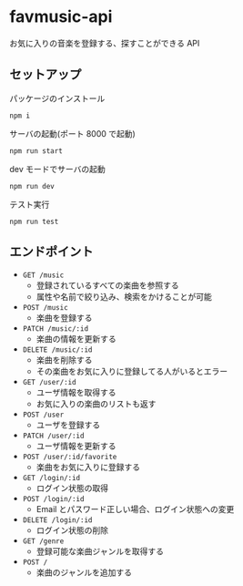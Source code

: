 # favmusic-api

お気に入りの音楽を登録する、探すことができる API

## セットアップ

パッケージのインストール

`npm i`

サーバの起動(ポート 8000 で起動)

`npm run start`

dev モードでサーバの起動

`npm run dev`

テスト実行

`npm run test`

## エンドポイント

- `GET /music`
  - 登録されているすべての楽曲を参照する
  - 属性や名前で絞り込み、検索をかけることが可能
- `POST /music`
  - 楽曲を登録する
- `PATCH /music/:id`
  - 楽曲の情報を更新する
- `DELETE /music/:id`
  - 楽曲を削除する
  - その楽曲をお気に入りに登録してる人がいるとエラー
- `GET /user/:id`
  - ユーザ情報を取得する
  - お気に入りの楽曲のリストも返す
- `POST /user`
  - ユーザを登録する
- `PATCH /user/:id`
  - ユーザ情報を更新する
- `POST /user/:id/favorite`
  - 楽曲をお気に入りに登録する
- `GET /login/:id`
  - ログイン状態の取得
- `POST /login/:id`
  - Email とパスワード正しい場合、ログイン状態への変更
- `DELETE /login/:id`
  - ログイン状態の削除
- `GET /genre`
  - 登録可能な楽曲ジャンルを取得する
- `POST /`
  - 楽曲のジャンルを追加する
